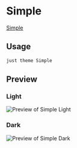 # Simple

[Simple](https://diegoeis.com/)

## Usage

```bash
just theme Simple
```

## Preview

### Light

![Preview of Simple Light](preview-light.png)

### Dark

![Preview of Simple Dark](preview-dark.png)
